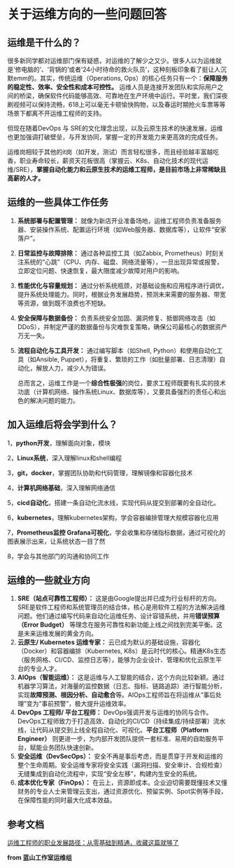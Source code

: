 # 关于运维方向的一些问题回答

## 运维是干什么的？

很多新同学都对运维部门保有疑惑，对运维的了解少之又少。很多人以为运维就是‘修电脑的’、‘背锅的’或者‘24小时待命的救火队员’，这种刻板印象看了挺让人沉默emm的。其实，传统运维（Operations, Ops）的核心任务只有一个：**保障服务的稳定性、效率、安全性和成本可控性。** 运维人员是连接开发团队和实际用户之间的桥梁，确保软件代码能够高效、可靠地在生产环境中运行。平时里，我们深夜刷视频可以保持流畅，618上可以毫无卡顿愉快购物，以及春运时期抢火车票等等场景下都离不开运维工程师的支持。

但现在随着DevOps 与 SRE的文化理念出现，以及云原生技术的快速发展，运维也更加强调打破壁垒，与开发协同，掌握一定的开发能力来更高效的完成任务。

运维岗相较于其他的it岗（如开发，测试）而言轻松很多，而且经验越丰富越吃香，职业寿命较长，薪资天花板很高（掌握云、K8s、自动化技术的现代运维/SRE），**掌握自动化能力和云原生技术的运维工程师，是目前市场上非常稀缺且高薪的人才。**

## 运维的一些具体工作任务 

1. **系统部署与配置管理：** 就像为新店开业准备场地，运维工程师负责准备服务器、安装操作系统、配置运行环境（如Web服务器、数据库等），让软件“安家落户”。

2. **日常监控与故障排除：** 通过各种监控工具（如Zabbix, Prometheus）时刻关注系统的“心跳”（CPU、内存、磁盘、网络流量等），一旦出现异常或报警，立即定位问题、快速恢复，最大限度减少故障对用户的影响。

3. **性能优化与容量规划：** 通过分析系统瓶颈，对基础设施和应用程序进行调优，提升系统处理能力。同时，根据业务发展趋势，预测未来需要的服务器、带宽等资源，做到既不浪费也不短缺。

4. **安全保障与数据备份：** 负责系统安全加固、漏洞修复、抵御网络攻击（如DDoS），并制定严谨的数据备份与灾难恢复策略，确保公司最核心的数据资产万无一失。

5. **流程自动化与工具开发：**  通过编写脚本（如Shell, Python）和使用自动化工具（如Ansible, Puppet），将重复、繁琐的工作（如批量部署、日志清理）自动化，解放人力，减少人为错误。

   总而言之，运维工作是一个**综合性极强**的岗位，要求工程师既要有扎实的技术功底（计算机网络、操作系统Linux、数据库等），又要具备强烈的责任心和出色的解决问题的能力。

## 加入运维后将会学到什么？

1，**python开发**，理解面向对象，模块

2，**Linux系统**，深入理解linux和shell编程

3，**git，docker**，掌握团队协助和代码管理，理解镜像和容器化技术

4，**计算机网络基础**，深入理解网络通信

5，**cicd自动化**，搭建一条自动化流水线，实现代码从提交到部署的全自动化。

6，**kubernetes**，理解kubernetes架构，学会容器编排管理大规模容器化应用

7，**Prometheus监控 Grafana可视化**，学会收集和存储指标数据，通过可视化的图表展示出来，让系统状态一目了然

8，学会与其他部门的沟通和协同工作



## 运维的一些就业方向

1. **SRE（站点可靠性工程师）：** 这是由Google提出并已成为行业标杆的方向。SRE是软件工程师和系统管理员的结合体，核心是用软件工程的方法解决运维问题。他们通过编写代码来自动化运维任务、设计容错系统，并用**错误预算（Error Budget）** 等理念在服务可靠性和新功能上线之间找到完美平衡。这是未来运维发展的黄金方向。
2. **云原生/ Kubernetes 运维专家：** 云已成为默认的基础设施，容器化（Docker）和容器编排（Kubernetes, K8s）是云时代的核心。精通K8s生态（服务网格、CI/CD、监控日志等），能够为企业设计、管理和优化云原生平台的专业人才。
3. **AIOps（智能运维）：** 这是运维与人工智能的结合，这个方向比较新颖。通过机器学习算法，对海量的监控数据（日志、指标、链路追踪）进行智能分析，实现**故障预测、根因分析、自动愈合**等。AIOps工程师旨在将运维从“事后处理”变为“事前预警”，极大提升运维效率。
4. **DevOps 工程师/ 平台工程师：** DevOps强调开发与运维的协同与合作。DevOps工程师致力于打造高效、自动化的CI/CD（持续集成/持续部署）流水线，让代码从提交到上线全程自动化、可视化。**平台工程师（Platform Engineer）** 则更进一步，为内部开发团队提供一套标准、易用的自助服务平台，赋能业务团队快速创新。
5. **安全运维（DevSecOps）：** 安全不再是事后考虑，而是贯穿于开发和运维的整个生命周期。安全运维专家将安全实践（漏洞扫描、安全审计、合规检查）无缝集成到自动化流程中，实现“安全左移”，构建内生安全的系统。
6. **成本优化专家（FinOps）：** 在云上，资源即成本。企业迫切需要既懂技术又懂财务的专业人士来管理云支出，通过资源优化、预留实例、Spot实例等手段，在保障性能的同时最大化成本效益。





























## 参考文档

[运维工程师的职业发展路径：从零基础到精通，收藏这篇就够了](https://blog.csdn.net/xiaoganbuaiuk/article/details/142970631)

**from  蓝山工作室运维组**